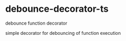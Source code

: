 # debounce-decorator-ts
debounce function decorator

simple decorator for debouncing of function execution
